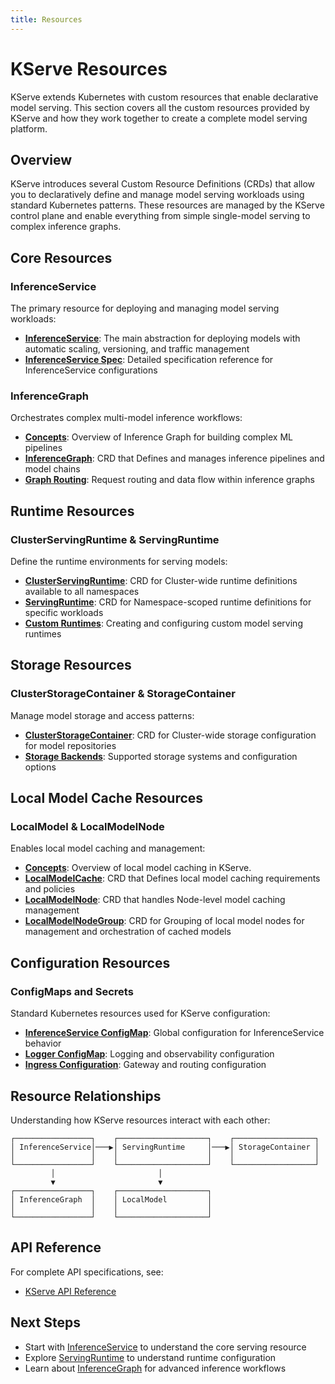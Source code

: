 ```yaml
---
title: Resources
---
```


# KServe Resources

KServe extends Kubernetes with custom resources that enable declarative model serving. This section covers all the custom resources provided by KServe and how they work together to create a complete model serving platform.

## Overview

KServe introduces several Custom Resource Definitions (CRDs) that allow you to declaratively define and manage model serving workloads using standard Kubernetes patterns. These resources are managed by the KServe control plane and enable everything from simple single-model serving to complex inference graphs.

## Core Resources

### InferenceService
The primary resource for deploying and managing model serving workloads:

- **[InferenceService](../../reference/crd-api.mdx#inferenceservice)**: The main abstraction for deploying models with automatic scaling, versioning, and traffic management
- **[InferenceService Spec](../../reference/crd-api.mdx#inferenceservice)**: Detailed specification reference for InferenceService configurations

### InferenceGraph
Orchestrates complex multi-model inference workflows:

- **[Concepts](inferencegraph.md)**: Overview of Inference Graph for building complex ML pipelines
- **[InferenceGraph](../../model-serving/inferencegraph/overview.md)**: CRD that Defines and manages inference pipelines and model chains
- **[Graph Routing](../../model-serving/inferencegraph/overview.md)**: Request routing and data flow within inference graphs

## Runtime Resources

### ClusterServingRuntime & ServingRuntime
Define the runtime environments for serving models:

- **[ClusterServingRuntime](servingruntime.md)**: CRD for Cluster-wide runtime definitions available to all namespaces
- **[ServingRuntime](servingruntime.md)**: CRD for Namespace-scoped runtime definitions for specific workloads
- **[Custom Runtimes](../../model-serving/predictive-inference/frameworks/custom-predictor/custom-predictor.md)**: Creating and configuring custom model serving runtimes

## Storage Resources

### ClusterStorageContainer & StorageContainer
Manage model storage and access patterns:

- **[ClusterStorageContainer](../../model-serving/storage/storage-containers/storage-containers.md)**: CRD for Cluster-wide storage configuration for model repositories
- **[Storage Backends](../../model-serving/storage/overview.md)**: Supported storage systems and configuration options

## Local Model Cache Resources

### LocalModel & LocalModelNode
Enables local model caching and management:
- **[Concepts](../../model-serving/generative-inference/modelcache/localmodel.md)**: Overview of local model caching in KServe.
- **[LocalModelCache](../../reference/crd-api.mdx)**: CRD that Defines local model caching requirements and policies
- **[LocalModelNode](../../reference/crd-api.mdx)**: CRD that handles Node-level model caching management
- **[LocalModelNodeGroup](../../reference/crd-api.mdx)**: CRD for Grouping of local model nodes for management and orchestration of cached models

## Configuration Resources

### ConfigMaps and Secrets
Standard Kubernetes resources used for KServe configuration:

- **[InferenceService ConfigMap](../../admin-guide/configurations.md)**: Global configuration for InferenceService behavior
- **[Logger ConfigMap](../../admin-guide/configurations.md)**: Logging and observability configuration
- **[Ingress Configuration](../../admin-guide/configurations.md)**: Gateway and routing configuration

## Resource Relationships

Understanding how KServe resources interact with each other:

```
┌─────────────────┐    ┌────────────────────┐    ┌──────────────────┐
│ InferenceService│───▶│ ServingRuntime     │───▶│ StorageContainer │
│                 │    │                    │    │                  │
└─────────────────┘    └────────────────────┘    └──────────────────┘
         │                       │
         ▼                       ▼
┌─────────────────┐    ┌────────────────────┐
│ InferenceGraph  │    │ LocalModel         │
│                 │    │                    │
└─────────────────┘    └────────────────────┘
```


## API Reference

For complete API specifications, see:
- [KServe API Reference](../../reference/crd-api.mdx)

## Next Steps

- Start with [InferenceService](../../getting-started/genai-first-isvc.md) to understand the core serving resource
- Explore [ServingRuntime](servingruntime.md) to understand runtime configuration
- Learn about [InferenceGraph](../../model-serving/inferencegraph/overview.md) for advanced inference workflows
